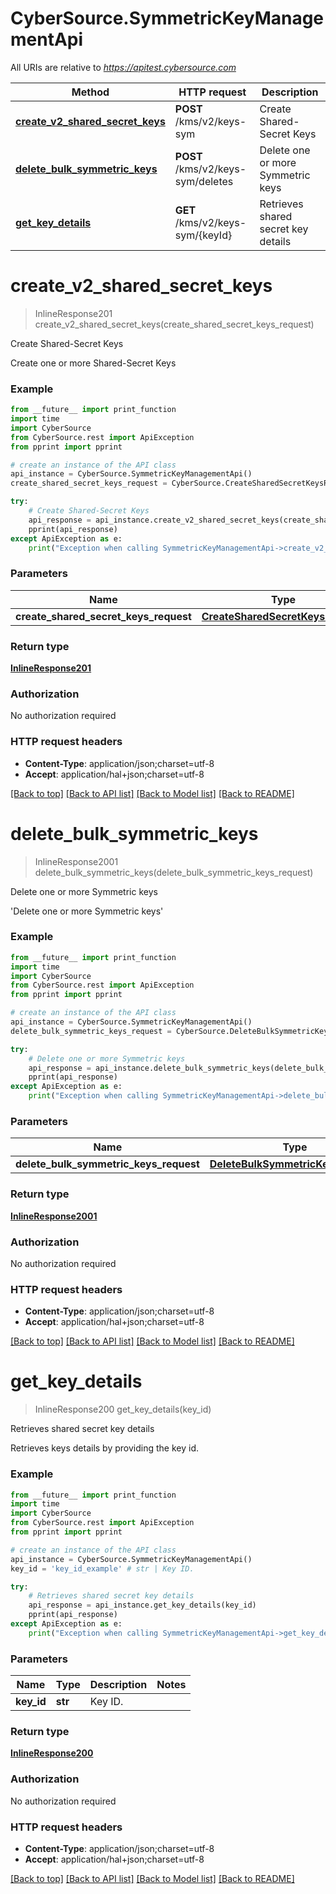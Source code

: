 # CyberSource.SymmetricKeyManagementApi

All URIs are relative to *https://apitest.cybersource.com*

Method | HTTP request | Description
------------- | ------------- | -------------
[**create_v2_shared_secret_keys**](SymmetricKeyManagementApi.md#create_v2_shared_secret_keys) | **POST** /kms/v2/keys-sym | Create Shared-Secret Keys
[**delete_bulk_symmetric_keys**](SymmetricKeyManagementApi.md#delete_bulk_symmetric_keys) | **POST** /kms/v2/keys-sym/deletes | Delete one or more Symmetric keys
[**get_key_details**](SymmetricKeyManagementApi.md#get_key_details) | **GET** /kms/v2/keys-sym/{keyId} | Retrieves shared secret key details


# **create_v2_shared_secret_keys**
> InlineResponse201 create_v2_shared_secret_keys(create_shared_secret_keys_request)

Create Shared-Secret Keys

Create one or more Shared-Secret Keys 

### Example 
```python
from __future__ import print_function
import time
import CyberSource
from CyberSource.rest import ApiException
from pprint import pprint

# create an instance of the API class
api_instance = CyberSource.SymmetricKeyManagementApi()
create_shared_secret_keys_request = CyberSource.CreateSharedSecretKeysRequest() # CreateSharedSecretKeysRequest | 

try: 
    # Create Shared-Secret Keys
    api_response = api_instance.create_v2_shared_secret_keys(create_shared_secret_keys_request)
    pprint(api_response)
except ApiException as e:
    print("Exception when calling SymmetricKeyManagementApi->create_v2_shared_secret_keys: %s\n" % e)
```

### Parameters

Name | Type | Description  | Notes
------------- | ------------- | ------------- | -------------
 **create_shared_secret_keys_request** | [**CreateSharedSecretKeysRequest**](CreateSharedSecretKeysRequest.md)|  | 

### Return type

[**InlineResponse201**](InlineResponse201.md)

### Authorization

No authorization required

### HTTP request headers

 - **Content-Type**: application/json;charset=utf-8
 - **Accept**: application/hal+json;charset=utf-8

[[Back to top]](#) [[Back to API list]](../README.md#documentation-for-api-endpoints) [[Back to Model list]](../README.md#documentation-for-models) [[Back to README]](../README.md)

# **delete_bulk_symmetric_keys**
> InlineResponse2001 delete_bulk_symmetric_keys(delete_bulk_symmetric_keys_request)

Delete one or more Symmetric keys

'Delete one or more Symmetric keys' 

### Example 
```python
from __future__ import print_function
import time
import CyberSource
from CyberSource.rest import ApiException
from pprint import pprint

# create an instance of the API class
api_instance = CyberSource.SymmetricKeyManagementApi()
delete_bulk_symmetric_keys_request = CyberSource.DeleteBulkSymmetricKeysRequest() # DeleteBulkSymmetricKeysRequest | 

try: 
    # Delete one or more Symmetric keys
    api_response = api_instance.delete_bulk_symmetric_keys(delete_bulk_symmetric_keys_request)
    pprint(api_response)
except ApiException as e:
    print("Exception when calling SymmetricKeyManagementApi->delete_bulk_symmetric_keys: %s\n" % e)
```

### Parameters

Name | Type | Description  | Notes
------------- | ------------- | ------------- | -------------
 **delete_bulk_symmetric_keys_request** | [**DeleteBulkSymmetricKeysRequest**](DeleteBulkSymmetricKeysRequest.md)|  | 

### Return type

[**InlineResponse2001**](InlineResponse2001.md)

### Authorization

No authorization required

### HTTP request headers

 - **Content-Type**: application/json;charset=utf-8
 - **Accept**: application/hal+json;charset=utf-8

[[Back to top]](#) [[Back to API list]](../README.md#documentation-for-api-endpoints) [[Back to Model list]](../README.md#documentation-for-models) [[Back to README]](../README.md)

# **get_key_details**
> InlineResponse200 get_key_details(key_id)

Retrieves shared secret key details

Retrieves keys details by providing the key id.

### Example 
```python
from __future__ import print_function
import time
import CyberSource
from CyberSource.rest import ApiException
from pprint import pprint

# create an instance of the API class
api_instance = CyberSource.SymmetricKeyManagementApi()
key_id = 'key_id_example' # str | Key ID. 

try: 
    # Retrieves shared secret key details
    api_response = api_instance.get_key_details(key_id)
    pprint(api_response)
except ApiException as e:
    print("Exception when calling SymmetricKeyManagementApi->get_key_details: %s\n" % e)
```

### Parameters

Name | Type | Description  | Notes
------------- | ------------- | ------------- | -------------
 **key_id** | **str**| Key ID.  | 

### Return type

[**InlineResponse200**](InlineResponse200.md)

### Authorization

No authorization required

### HTTP request headers

 - **Content-Type**: application/json;charset=utf-8
 - **Accept**: application/hal+json;charset=utf-8

[[Back to top]](#) [[Back to API list]](../README.md#documentation-for-api-endpoints) [[Back to Model list]](../README.md#documentation-for-models) [[Back to README]](../README.md)

